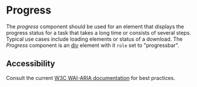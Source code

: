 # Progress
The *progress* component should be used for an element that displays the progress status for a task that takes a long time or consists of several steps. Typical use cases include loading elements or status of a download. The *Progress* component is an [div](https://developer.mozilla.org/en-US/docs/Web/HTML/Element/div) element with it `role` set to "progressbar".

## Accessibility
Consult the current [W3C WAI-ARIA documentation](https://www.w3.org/WAI/PF/aria/roles#progressbar) for best practices.